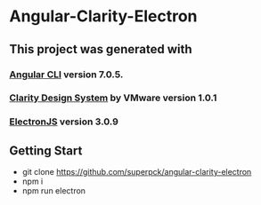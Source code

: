 # Angular-Clarity-Electron

## This project was generated with
### [Angular CLI](https://github.com/angular/angular-cli) version 7.0.5. 
### [Clarity Design System](https://vmware.github.io/clarity) by VMware version 1.0.1
### [ElectronJS](https://github.com/electron/electron) version 3.0.9

## Getting Start
* git clone https://github.com/superpck/angular-clarity-electron
* npm i
* npm run electron


